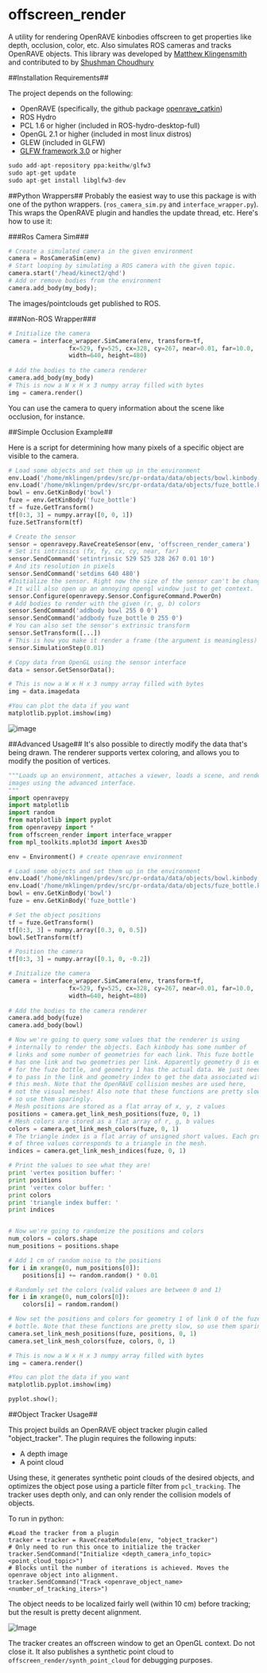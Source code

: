 # offscreen_render
A utility for rendering OpenRAVE kinbodies offscreen to get properties like depth, occlusion, color, etc. Also simulates ROS cameras and tracks OpenRAVE objects. This library was developed by [Matthew Klingensmith](https://github.com/mklingen) and contributed to by [Shushman Choudhury](https://github.com/Shushman)

##Installation Requirements##

The project depends on the following:

* OpenRAVE (specifically, the github package [openrave_catkin](https://github.com/personalrobotics/openrave_catkin))
* ROS Hydro
* PCL 1.6 or higher (included in ROS-hydro-desktop-full)
* OpenGL 2.1 or higher (included in most linux distros)
* GLEW (included in GLFW)
* [GLFW framework 3.0](http://www.glfw.org/) or higher
```python
sudo add-apt-repository ppa:keithw/glfw3
sudo apt-get update
sudo apt-get install libglfw3-dev
```

##Python Wrappers##
Probably the easiest way to use this package is with one of the python wrappers. (`ros_camera_sim.py` and `interface_wrapper.py`). This  wraps the OpenRAVE plugin and handles the update thread, etc. Here's how to use it:

###Ros Camera Sim###
```python
# Create a simulated camera in the given environment
camera = RosCameraSim(env)
# Start looping by simulating a ROS camera with the given topic.
camera.start('/head/kinect2/qhd')
# Add or remove bodies from the environment
camera.add_body(my_body);
```
The images/pointclouds get published to ROS.


###Non-ROS Wrapper###
```python
# Initialize the camera
camera = interface_wrapper.SimCamera(env, transform=tf,
                 fx=529, fy=525, cx=328, cy=267, near=0.01, far=10.0, 
                 width=640, height=480)
                 
# Add the bodies to the camera renderer
camera.add_body(my_body)
# This is now a W x H x 3 numpy array filled with bytes
img = camera.render()
````
You can use the camera to query information about the scene like occlusion, for instance.

##Simple Occlusion Example##

Here is a script for determining how many pixels of a specific object are visible to the camera.

```python
# Load some objects and set them up in the environment
env.Load('/home/mklingen/prdev/src/pr-ordata/data/objects/bowl.kinbody.xml')
env.Load('/home/mklingen/prdev/src/pr-ordata/data/objects/fuze_bottle.kinbody.xml')
bowl = env.GetKinBody('bowl')
fuze = env.GetKinBody('fuze_bottle')
tf = fuze.GetTransform()
tf[0:3, 3] = numpy.array([0, 0, 1])
fuze.SetTransform(tf)

# Create the sensor
sensor = openravepy.RaveCreateSensor(env, 'offscreen_render_camera')
# Set its intrinsics (fx, fy, cx, cy, near, far)
sensor.SendCommand('setintrinsic 529 525 328 267 0.01 10')
# And its resolution in pixels
sensor.SendCommand('setdims 640 480')
#Initialize the sensor. Right now the size of the sensor can't be changed after you do this.
# It will also open up an annoying opengl window just to get context.
sensor.Configure(openravepy.Sensor.ConfigureCommand.PowerOn)
# Add bodies to render with the given (r, g, b) colors
sensor.SendCommand('addbody bowl 255 0 0')
sensor.SendCommand('addbody fuze_bottle 0 255 0')
# You can also set the sensor's extrinsic transform
sensor.SetTransform([...])
# This is how you make it render a frame (the argument is meaningless)
sensor.SimulationStep(0.01)

# Copy data from OpenGL using the sensor interface
data = sensor.GetSensorData();

# This is now a W x H x 3 numpy array filled with bytes
img = data.imagedata

#You can plot the data if you want
matplotlib.pyplot.imshow(img)
```
![image](https://camo.githubusercontent.com/1ffdf9d3c652d0d8e5ff2ffdcb99b28824b27eb0/687474703a2f2f692e696d6775722e636f6d2f7a61566576354a2e706e67)


##Advanced Usage##
It's also possible to directly modify the data that's being drawn. The renderer supports vertex coloring, and allows you to modify the position of vertices.

```python
"""Loads up an environment, attaches a viewer, loads a scene, and renders 
images using the advanced interface.
"""
import openravepy
import matplotlib
import random
from matplotlib import pyplot
from openravepy import *
from offscreen_render import interface_wrapper
from mpl_toolkits.mplot3d import Axes3D

env = Environment() # create openrave environment

# Load some objects and set them up in the environment
env.Load('/home/mklingen/prdev/src/pr-ordata/data/objects/bowl.kinbody.xml')
env.Load('/home/mklingen/prdev/src/pr-ordata/data/objects/fuze_bottle.kinbody.xml')
bowl = env.GetKinBody('bowl')
fuze = env.GetKinBody('fuze_bottle')

# Set the object positions
tf = fuze.GetTransform()
tf[0:3, 3] = numpy.array([0.3, 0, 0.5])
bowl.SetTransform(tf)

# Position the camera
tf[0:3, 3] = numpy.array([0.1, 0, -0.2])

# Initialize the camera
camera = interface_wrapper.SimCamera(env, transform=tf,
                 fx=529, fy=525, cx=328, cy=267, near=0.01, far=10.0, 
                 width=640, height=480)
                 
# Add the bodies to the camera renderer
camera.add_body(fuze)
camera.add_body(bowl)

# Now we're going to query some values that the renderer is using
# internally to render the objects. Each kinbody has some number of
# links and some number of geometries for each link. This fuze bottle
# has one link and two geometries per link. Apparently geometry 0 is empty
# for the fuze bottle, and geometry 1 has the actual data. We just need
# to pass in the link and geometry index to get the data associated with
# this mesh. Note that the OpenRAVE collision meshes are used here,
# not the visual meshes! Also note that these functions are pretty slow,
# so use them sparingly.
# Mesh positions are stored as a flat array of x, y, z values
positions = camera.get_link_mesh_positions(fuze, 0, 1)
# Mesh colors are stored as a flat array of r, g, b values
colors = camera.get_link_mesh_colors(fuze, 0, 1)
# The triangle index is a flat array of unsigned short values. Each group
# of three values corresponds to a triangle in the mesh.
indices = camera.get_link_mesh_indices(fuze, 0, 1)

# Print the values to see what they are!
print 'vertex position buffer: '
print positions
print 'vertex color buffer: '
print colors
print 'triangle index buffer: '
print indices


# Now we're going to randomize the positions and colors
num_colors = colors.shape
num_positions = positions.shape

# Add 1 cm of random noise to the positions
for i in xrange(0, num_positions[0]):
    positions[i] += random.random() * 0.01

# Randomly set the colors (valid values are between 0 and 1)
for i in xrange(0, num_colors[0]):
    colors[i] = random.random()

# Now set the positions and colors for geometry 1 of link 0 of the fuze
# bottle. Note that these functions are pretty slow, so use them sparingly.    
camera.set_link_mesh_positions(fuze, positions, 0, 1)
camera.set_link_mesh_colors(fuze, colors, 0, 1)

# This is now a W x H x 3 numpy array filled with bytes
img = camera.render()

#You can plot the data if you want
matplotlib.pyplot.imshow(img)

pyplot.show();
```

##Object Tracker Usage##

This project builds an OpenRAVE object tracker plugin called "object_tracker". The plugin requires the following inputs:

* A depth image
* A point cloud

Using these, it generates synthetic point clouds of the desired objects, and optimizes the object pose using a particle filter from `pcl_tracking`. The tracker uses depth only, and can only render the collision models of objects.

To run in python:

    #Load the tracker from a plugin
    tracker = tracker = RaveCreateModule(env, "object_tracker")
    # Only need to run this once to initialize the tracker
    tracker.SendCommand("Initialize <depth_camera_info_topic> <point_cloud_topic>")
    # Blocks until the number of iterations is achieved. Moves the openrave object into alignment.
    tracker.SendCommand("Track <openrave_object_name> <number_of_tracking_iters>")
    
The object needs to be localized fairly well (within 10 cm) before tracking; but the result is pretty decent alignment.

![Image](http://i.imgur.com/hhyGqER.png)

The tracker creates an offscreen window to get an OpenGL context. Do not close it. It also publishes a synthetic point cloud to `offscreen_render/synth_point_cloud` for debugging purposes.
